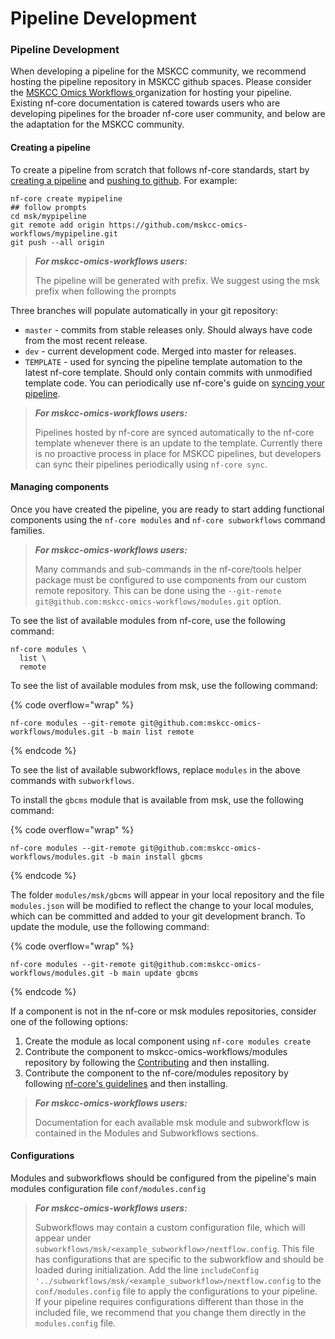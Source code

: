 # Pipeline Development

### Pipeline Development

When developing a pipeline for the MSKCC community, we recommend hosting the pipeline repository in MSKCC github spaces. Please consider the [MSKCC Omics Workflows ](https://github.com/mskcc-omics-workflows/)organization for hosting your pipeline. Existing nf-core documentation is catered towards users who are developing pipelines for the broader nf-core user community, and below are the adaptation for the MSKCC community.

#### Creating a pipeline

To create a pipeline from scratch that follows nf-core standards, start by [creating a pipeline](https://nf-co.re/docs/contributing/adding\_pipelines#create-the-pipeline) and [pushing to github](https://nf-co.re/docs/contributing/adding\_pipelines#push-to-github). For example:

```
nf-core create mypipeline
## follow prompts 
cd msk/mypipeline
git remote add origin https://github.com/mskcc-omics-workflows/mypipeline.git
git push --all origin
```

> _**For mskcc-omics-workflows users:**_
>
> The pipeline will be generated with prefix. We suggest using the msk prefix when following the prompts

Three branches will populate automatically in your git repository:

* `master` - commits from stable releases only. Should always have code from the most recent release.
* `dev` - current development code. Merged into master for releases.
* `TEMPLATE` - used for syncing the pipeline template automation to the latest nf-core template. Should only contain commits with unmodified template code. You can periodically use nf-core's guide on [syncing your pipeline](https://nf-co.re/docs/contributing/sync).

> _**For mskcc-omics-workflows users:**_
>
> Pipelines hosted by nf-core are synced automatically to the nf-core template whenever there is an update to the template. Currently there is no proactive process in place for MSKCC pipelines, but developers can sync their pipelines periodically using `nf-core sync`.

#### Managing components

Once you have created the pipeline, you are ready to start adding functional components using the `nf-core modules` and `nf-core subworkflows` command families.

> _**For mskcc-omics-workflows users:**_
>
> Many commands and sub-commands in the nf-core/tools helper package must be configured to use components from our custom remote repository. This can be done using the `--git-remote git@github.com:mskcc-omics-workflows/modules.git` option.

To see the list of available modules from nf-core, use the following command:

```
nf-core modules \
  list \
  remote
```

To see the list of available modules from msk, use the following command:

{% code overflow="wrap" %}
```
nf-core modules --git-remote git@github.com:mskcc-omics-workflows/modules.git -b main list remote
```
{% endcode %}

To see the list of available subworkflows, replace `modules` in the above commands with `subworkflows`.

To install the `gbcms` module that is available from msk, use the following command:

{% code overflow="wrap" %}
```
nf-core modules --git-remote git@github.com:mskcc-omics-workflows/modules.git -b main install gbcms
```
{% endcode %}

The folder `modules/msk/gbcms` will appear in your local repository and the file `modules.json` will be modified to reflect the change to your local modules, which can be committed and added to your git development branch. To update the module, use the following command:

{% code overflow="wrap" %}
```
nf-core modules --git-remote git@github.com:mskcc-omics-workflows/modules.git -b main update gbcms
```
{% endcode %}

If a component is not in the nf-core or msk modules repositories, consider one of the following options:

1. Create the module as local component using `nf-core modules create`
2. Contribute the component to mskcc-omics-workflows/modules repository by following the [Contributing](contributing.md) and then installing.
3. Contribute the component to the nf-core/modules repository by following [nf-core's guidelines](https://nf-co.re/docs/usage/getting\_started/introduction) and then installing.&#x20;

> _**For mskcc-omics-workflows users:**_&#x20;
>
> Documentation for each available msk module and subworkflow is contained in the Modules and Subworkflows sections.

#### Configurations

Modules and subworkflows should be configured from the pipeline's main modules configuration file `conf/modules.config`

> _**For mskcc-omics-workflows users:**_
>
> Subworkflows may contain a custom configuration file, which will appear under `subworkflows/msk/<example_subworkflow>/nextflow.config`. This file has configurations that are specific to the subworkflow and should be loaded during initialization. Add the line `includeConfig '../subworkflows/msk/<example_subworkflow>/nextflow.config` to the `conf/modules.config` file to apply the configurations to your pipeline. If your pipeline requires configurations different than those in the included file, we recommend that you change them directly in the `modules.config` file.
